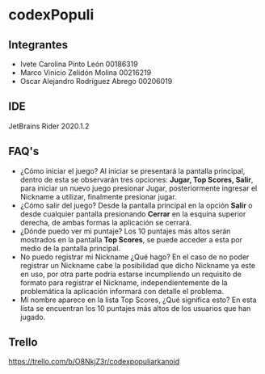 # codexPopuli

## Integrantes
* Ivete Carolina Pinto León		00186319
* Marco Vinicio Zelidón Molina		00216219
* Oscar Alejandro Rodríguez Abrego	00206019

## IDE
JetBrains Rider 2020.1.2

## FAQ's
* ¿Cómo iniciar el juego?
Al iniciar se presentará la pantalla principal, dentro de esta se observarán tres opciones:
**Jugar, Top Scores, Salir**, para iniciar un nuevo juego presionar Jugar, posteriormente ingresar
el Nickname a utilizar, finalmente presionar jugar.
* ¿Cómo salir del juego?
Desde la pantalla principal en la opción **Salir** o desde cualquier pantalla presionando **Cerrar**
en la esquina superior derecha, de ambas formas la aplicación se cerrará.
* ¿Dónde puedo ver mi puntaje?
Los 10 puntajes más altos serán mostrados en la pantalla **Top Scores**, se puede acceder a esta por
medio de la pantalla principal.
* No puedo registrar mi Nickname ¿Qué hago?
En el caso de no poder registrar un Nickname cabe la posibilidad que dicho Nickname ya este en uso,
por otra parte podría estarse incumpliendo un requisito de formato para registrar el Nickname, 
independientemente de la problemática la aplicación informará con detalle el problema.
* Mi nombre aparece en la lista Top Scores, ¿Qué significa esto?
En esta lista se encuentran los 10 puntajes más altos de los usuarios que han jugado.

## Trello
https://trello.com/b/O8NkjZ3r/codexpopuliarkanoid